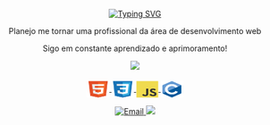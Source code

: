 <p align="center">
  <a href="https://git.io/typing-svg">
    <img src="https://readme-typing-svg.demolab.com?font=Fira+Code&weight=800&size=25&pause=1000&color=ffffff&random=false&width=435&height=40&lines=Ol%C3%A1%2C+eu+sou+a+Elaine!" alt="Typing SVG">
  </a>
</p>

<div align="center">
  Planejo me tornar uma profissional da área de desenvolvimento web
  
  Sigo em constante aprendizado e aprimoramento!
</div>

<div align="center">
<a href="https://github.com/alveslaine">
  <img height="150em" src="https://github-readme-stats.vercel.app/api/top-langs/?username=alveslaine&layout=compact&langs_count=7&theme=dark"/>
</div>

  <div style="display: inline_block" align="center"><br>
  <img align="center" alt="HTML" height="30" width="40" src="https://raw.githubusercontent.com/devicons/devicon/master/icons/html5/html5-original.svg">
  <img align="center" alt="CSS" height="30" width="40" src="https://raw.githubusercontent.com/devicons/devicon/master/icons/css3/css3-original.svg">
  <img align="center" alt="JavaScript" height="30" width="40" src="https://raw.githubusercontent.com/devicons/devicon/master/icons/javascript/javascript-original.svg">
  <img align="center" alt="C" height="30" width="40" src="https://raw.githubusercontent.com/devicons/devicon/master/icons/c/c-original.svg">
</div>

  <p></p>
  <div align="center"> 
  <a href="mailto:er3734343@gmail.com">
    <img src="https://img.shields.io/badge/-Email-%23333?style=for-the-badge&logo=gmail&logoColor=white" alt="Email">
    </a>
  <a href="https://www.linkedin.com/in/elaine-alves-silva-928a24208">
    <img src="https://img.shields.io/badge/-LinkedIn-%230077B5?style=for-the-badge&logo=linkedin&logoColor=white"></a> 
</div>
